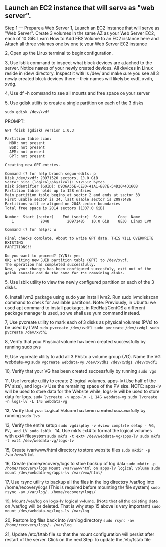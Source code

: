 ## Launch an EC2 instance that will serve as "web server".
Step 1 — Prepare a Web Server
1, Launch an EC2 instance that will serve as "Web Server". Create 3 volumes in the same AZ as your Web Server EC2, each of 10 GiB. Learn How to Add EBS Volume to an EC2 instance here and Attach all three volumes one by one to your Web Server EC2 instance

2, Open up the Linux terminal to begin configuration. 

3, Use lsblk command to inspect what block devices are attached to the server. Notice names of your newly created devices. All devices in Linux reside in /dev/ directory. Inspect it with ls /dev/ and make sure you see all 3 newly created block devices there – their names will likely be xvdf, xvdh, xvdg.

4, Use df -h command to see all mounts and free space on your server

5, Use gdisk utility to create a single partition on each of the 3 disks

``` 
sudo gdisk /dev/xvdf
```

PROMPT:

```
GPT fdisk (gdisk) version 1.0.3

Partition table scan:
  MBR: not present
  BSD: not present
  APM: not present
  GPT: not present

Creating new GPT entries.

Command (? for help branch segun-edits: p
Disk /dev/xvdf: 20971520 sectors, 10.0 GiB
Sector size (logical/physical): 512/512 bytes
Disk identifier (GUID): D936A35E-CE80-41A1-B87E-54D2044D160B
Partition table holds up to 128 entries
Main partition table begins at sector 2 and ends at sector 33
First usable sector is 34, last usable sector is 20971486
Partitions will be aligned on 2048-sector boundaries
Total free space is 2014 sectors (1007.0 KiB)

Number  Start (sector)    End (sector)  Size       Code  Name
   1            2048        20971486   10.0 GiB    8E00  Linux LVM

Command (? for help): w

Final checks complete. About to write GPT data. THIS WILL OVERWRITE EXISTING
PARTITIONS!!

Do you want to proceed? (Y/N): yes
OK; writing new GUID partition table (GPT) to /dev/xvdf.
The operation has completed successfully.
Now,  your changes has been configured succesfuly, exit out of the gdisk console and do the same for the remaining disks.
```

5, Use lsblk utility to view the newly configured partition on each of the 3 disks.

6, Install lvm2 package using sudo yum install lvm2. Run sudo lvmdiskscan command to check for available partitions.
Note: Previously, in Ubuntu we used apt command to install packages, in RedHat/CentOS a different package manager is used, so we shall use yum command instead.

7, Use pvcreate utility to mark each of 3 disks as physical volumes (PVs) to be used by LVM
`sudo pvcreate /dev/xvdf1
sudo pvcreate /dev/xvdg1
sudo pvcreate /dev/xvdh1`

8, Verify that your Physical volume has been created successfully by running sudo pvs

9, Use vgcreate utility to add all 3 PVs to a volume group (VG). Name the VG webdata-vg
`sudo vgcreate webdata-vg /dev/xvdh1 /dev/xvdg1 /dev/xvdf1`

10, Verify that your VG has been created successfully by running
`sudo vgs`

11, Use lvcreate utility to create 2 logical volumes. apps-lv (Use half of the PV size), and logs-lv Use the remaining space of the PV size. NOTE: apps-lv will be used to store data for the Website while, logs-lv will be used to store data for logs.
`sudo lvcreate -n apps-lv -L 14G webdata-vg
sudo lvcreate -n logs-lv -L 14G webdata-vg`

12, Verify that your Logical Volume has been created successfully by running
`sudo lvs`

13, Verify the entire setup
`sudo vgdisplay -v #view complete setup - VG, PV, and LV
sudo lsblk `
14, Use mkfs.ext4 to format the logical volumes with ext4 filesystem
`sudo mkfs -t ext4 /dev/webdata-vg/apps-lv
sudo mkfs -t ext4 /dev/webdata-vg/logs-lv`

15, Create /var/www/html directory to store website files
`sudo mkdir -p /var/www/html`

16, Create /home/recovery/logs to store backup of log data
`sudo mkdir -p /home/recovery/logs
Mount /var/www/html on apps-lv logical volume
sudo mount /dev/webdata-vg/apps-lv /var/www/html/`

17, Use rsync utility to backup all the files in the log directory /var/log into /home/recovery/logs (This is required before mounting the file system)
`sudo rsync -av /var/log/. /home/recovery/logs/`

19, Mount /var/log on logs-lv logical volume. (Note that all the existing data on /var/log will be deleted. That is why step 15 above is very important)
`sudo mount /dev/webdata-vg/logs-lv /var/log`

20, Restore log files back into /var/log directory
`sudo rsync -av /home/recovery/logs/. /var/log`

21, Update /etc/fstab file so that the mount configuration will persist after restart of the server. Click on the next Step To update the /etc/fstab file
